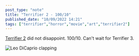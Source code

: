 ```yaml
---
post_type: "note" 
title: "Terrifier 2 - 100/10"
published_date: "10/09/2022 14:21"
tags: ["terrifier","horror","movie","art","terrifier2"]
---
```


[Terrifier 2](https://www.terrifier2themovie.com/home/) did not disappoint. 100/10. Can't wait for Terrifier 3.

![Leo DiCaprio clapping](https://media.tenor.com/029LgfMnsisAAAAM/applause-leonardo-dicaprio.gif)